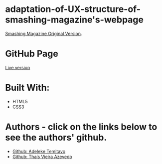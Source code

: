 # adaptation-of-UX-structure-of-smashing-magazine's-webpage

<a href="https://www.smashingmagazine.com/2019/07/desktop-wallpaper-calendars-august-2019/">Smashing Magazine Original Version</a>.<br>

# GitHub Page

<a href="https://raw.githack.com/lekegitrepo/smashing-magazine-ux-structure/master/index.html">Live version</a>


# Built With:

* HTML5
* CSS3



# Authors - click on the links below to see the authors' github.
* <a href="https://github.com/lekegitrepo"> Github: Adeleke Temitayo</a>
* <a href="https://github.com/thsvr"> Github: Thaís Vieira Azevedo</a>

